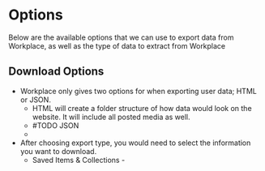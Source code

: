 # Options

Below are the available options that we can use to export data from Workplace, as well as the type of data to extract from Workplace

## Download Options
* Workplace only gives two options for when exporting user data; HTML or JSON.
	* HTML will create a folder structure of how data would look on the website. It will include all posted media as well.
	* #TODO JSON
	* 
* After choosing export type, you would need to select the information you want to download.
	* Saved Items & Collections - 
